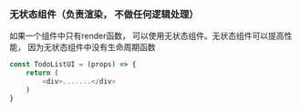 ### 无状态组件（负责渲染， 不做任何逻辑处理）

如果一个组件中只有render函数， 可以使用无状态组件。无状态组件可以提高性能， 因为无状态组件中没有生命周期函数

~~~javascript
const TodoListUI = (props) => {
    return (
    	<div>.......</div>
    )
}
~~~

